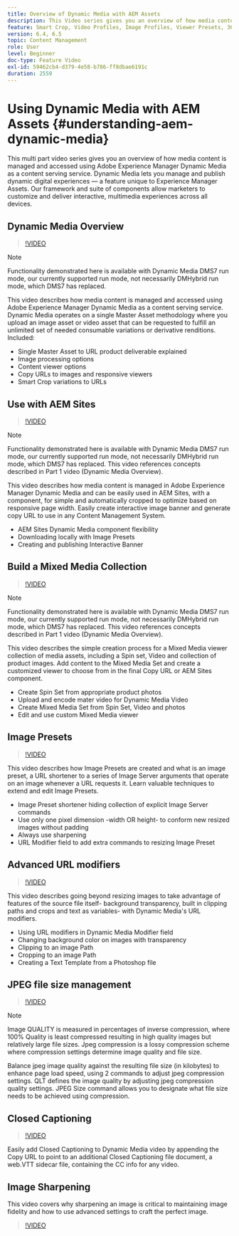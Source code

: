 ```yaml
---
title: Overview of Dynamic Media with AEM Assets
description: This Video series gives you an overview of how media content is managed and accessed using Adobe Experience Manager Dynamic Media as a content serving service. Dynamic Media lets you manage and publish dynamic digital experiences — a feature unique to Experience Manager Assets. Our framework and suite of components allow marketers to customize and deliver interactive, multimedia experiences across all devices.
feature: Smart Crop, Video Profiles, Image Profiles, Viewer Presets, 360 VR Video, Image Sets, Spin Sets
version: 6.4, 6.5
topic: Content Management
role: User
level: Beginner
doc-type: Feature Video
exl-id: 59462cb4-d379-4e58-b786-ff8dbae6191c
duration: 2559
---
```

# Using Dynamic Media with AEM Assets {#understanding-aem-dynamic-media}

This multi part video series gives you an overview of how media content is managed and accessed using Adobe Experience Manager Dynamic Media as a content serving service. Dynamic Media lets you manage and publish dynamic digital experiences — a feature unique to Experience Manager Assets. Our framework and suite of components allow marketers to customize and deliver interactive, multimedia experiences across all devices.

## Dynamic Media Overview

>[!VIDEO](https://video.tv.adobe.com/v/27144?quality=12&learn=on)

>[!NOTE]
>
>Functionality demonstrated here is available with Dynamic Media DMS7 run mode, our currently supported run mode, not necessarily DMHybrid run mode, which DMS7 has replaced.

This video describes how media content is managed and accessed using Adobe Experience Manager Dynamic Media as a content serving service. Dynamic Media operates on a single Master Asset methodology where you upload an image asset or video asset that can be requested to fulfill an unlimited set of needed consumable variations or derivative renditions. Included:

* Single Master Asset to URL product deliverable explained
* Image processing options
* Content viewer options
* Copy URLs to images and responsive viewers
* Smart Crop variations to URLs

## Use with AEM Sites

>[!VIDEO](https://video.tv.adobe.com/v/27145?quality=12&learn=on)

>[!NOTE]
>
>Functionality demonstrated here is available with Dynamic Media DMS7 run mode, our currently supported run mode, not necessarily DMHybrid run mode, which DMS7 has replaced. This video references concepts described in Part 1 video (Dynamic Media Overview).

This video describes how media content is managed in Adobe Experience Manager Dynamic Media and can be easily used in AEM Sites, with a component, for simple and automatically cropped to optimize based on responsive page width. Easily create interactive image banner and generate copy URL to use in any Content Management System.

* AEM Sites Dynamic Media component flexibility
* Downloading locally with Image Presets
* Creating and publishing Interactive Banner

## Build a Mixed Media Collection

>[!VIDEO](https://video.tv.adobe.com/v/27146?quality=12&learn=on)

>[!NOTE]
>
>Functionality demonstrated here is available with Dynamic Media DMS7 run mode, our currently supported run mode, not necessarily DMHybrid run mode, which DMS7 has replaced. This video references concepts described in Part 1 video (Dynamic Media Overview).

This video describes the simple creation process for a Mixed Media viewer collection of media assets, including a Spin set, Video and collection of product images. Add content to the Mixed Media Set and create a customized viewer to choose from in the final Copy URL or AEM Sites component.

* Create Spin Set from appropriate product photos
* Upload and encode mater video for Dynamic Media Video
* Create Mixed Media Set from Spin Set, Video and photos
* Edit and use custom Mixed Media viewer

## Image Presets

>[!VIDEO](https://video.tv.adobe.com/v/27320?quality=12&learn=on)

This video describes how Image Presets are created and what is an image preset, a URL shortener to a series of Image Server arguments that operate on an image whenever a URL requests it. Learn valuable techniques to extend and edit Image Presets.

* Image Preset shortener hiding collection of explicit Image Server commands
* Use only one pixel dimension -width OR height- to conform new resized images without padding
* Always use sharpening
* URL Modifier field to add extra commands to resizing Image Preset

## Advanced URL modifiers

>[!VIDEO](https://video.tv.adobe.com/v/27319?quality=12&learn=on)

This video describes going beyond resizing images to take advantage of features of the source file itself- background transparency, built in clipping paths and crops and text as variables- with Dynamic Media's URL modifiers.

* Using URL modifiers in Dynamic Media Modifier field
* Changing background color on images with transparency
* Clipping to an image Path
* Cropping to an image Path
* Creating a Text Template from a Photoshop file

## JPEG file size management

>[!VIDEO](https://video.tv.adobe.com/v/27404?quality=12&learn=on)


>[!NOTE]
>
>Image QUALITY is measured in percentages of inverse compression, where 100% Quality is least compressed resulting in high quality images but relatively large file sizes. Jpeg compression is a lossy compression scheme where compression settings determine image quality and file size.

Balance jpeg image quality against the resulting file size (in kilobytes) to enhance page load speed, using 2 commands to adjust jpeg compression settings. QLT defines the image quality by adjusting jpeg compression quality settings. JPEG Size command allows you to designate what file size needs to be achieved using compression.

## Closed Captioning

>[!VIDEO](https://video.tv.adobe.com/v/28074?quality=12&learn=on)

Easily add Closed Captioning to Dynamic Media video by appending the Copy URL to point to an additional Closed Captioning file document, a web.VTT sidecar file, containing the CC info for any video.

## Image Sharpening

This video covers why sharpening an image is critical to maintaining image fidelity and how to use advanced settings to craft the perfect image.

>[!VIDEO](https://demos-pub.assetsadobe.com/etc/dam/viewers/s7viewers/html5/VideoViewer.html?asset=%2Fcontent%2Fdam%2Fdm-public-facing-upgrade-portal-video%2F04_DynamicImagery_AdvancedSettings_071917_BH.mp4&config=/etc/dam/presets/viewer/Video_social&serverUrl=https%3A%2F%2Fadobedemo62-h.assetsadobe.com%2Fis%2Fimage%2F&contenturl=%2F&config2=/etc/dam/presets/analytics&videoserverurl=https://gateway-na.assetsadobe.com/DMGateway/public/demoCo&posterimage=/content/dam/dm-public-facing-upgrade-portal-video/04_DynamicImagery_AdvancedSettings_071917_BH.mp4)
